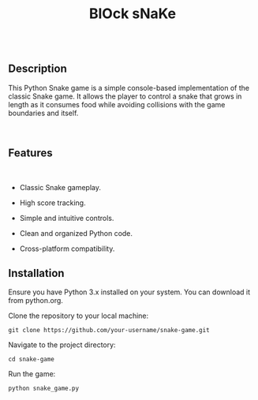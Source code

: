 <h1 align="center">BlOck sNaKe</h1>
<br>
<br>

## Description

This Python Snake game is a simple console-based implementation of the classic Snake game. It allows the player to control a snake that grows in length as it consumes food while avoiding collisions with the game boundaries and itself.

<br>

## Features

<br>

- Classic Snake gameplay.
  
- High score tracking.

- Simple and intuitive controls.

- Clean and organized Python code.

- Cross-platform compatibility.

## Installation
Ensure you have Python 3.x installed on your system. You can download it from python.org.

Clone the repository to your local machine:
```
git clone https://github.com/your-username/snake-game.git
```
Navigate to the project directory:
```
cd snake-game
```

Run the game:
```
python snake_game.py
```
